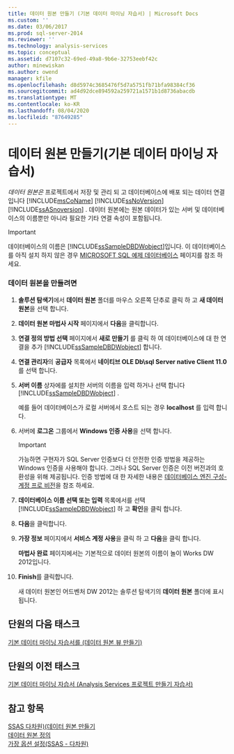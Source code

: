 ```yaml
---
title: 데이터 원본 만들기 (기본 데이터 마이닝 자습서) | Microsoft Docs
ms.custom: ''
ms.date: 03/06/2017
ms.prod: sql-server-2014
ms.reviewer: ''
ms.technology: analysis-services
ms.topic: conceptual
ms.assetid: d7107c32-69ed-49a8-9b6e-32753eebf42c
author: minewiskan
ms.author: owend
manager: kfile
ms.openlocfilehash: d8d5974c3685476f5d7a5751fb71bfa98384cf36
ms.sourcegitcommit: ad4d92dce894592a259721a1571b1d8736abacdb
ms.translationtype: MT
ms.contentlocale: ko-KR
ms.lasthandoff: 08/04/2020
ms.locfileid: "87649285"
---
```

# <a name="creating-a-data-source-basic-data-mining-tutorial"></a>데이터 원본 만들기(기본 데이터 마이닝 자습서)
  *데이터 원본은* 프로젝트에서 저장 및 관리 되 고 데이터베이스에 배포 되는 데이터 연결입니다 [!INCLUDE[msCoName](../includes/msconame-md.md)] [!INCLUDE[ssNoVersion](../includes/ssnoversion-md.md)] [!INCLUDE[ssASnoversion](../includes/ssasnoversion-md.md)] . 데이터 원본에는 원본 데이터가 있는 서버 및 데이터베이스의 이름뿐만 아니라 필요한 기타 연결 속성이 포함됩니다.  
  
> [!IMPORTANT]  
>  데이터베이스의 이름은 [!INCLUDE[ssSampleDBDWobject](../includes/sssampledbdwobject-md.md)]입니다. 이 데이터베이스를 아직 설치 하지 않은 경우 [MICROSOFT SQL 예제 데이터베이스](https://go.microsoft.com/fwlink/?LinkId=88417) 페이지를 참조 하세요.  
  
### <a name="to-create-a-data-source"></a>데이터 원본을 만들려면  
  
1.  **솔루션 탐색기**에서 **데이터 원본** 폴더를 마우스 오른쪽 단추로 클릭 하 고 **새 데이터 원본**을 선택 합니다.  
  
2.  **데이터 원본 마법사 시작** 페이지에서 **다음**을 클릭합니다.  
  
3.  **연결 정의 방법 선택** 페이지에서 **새로 만들기** 를 클릭 하 여 데이터베이스에 대 한 연결을 추가 [!INCLUDE[ssSampleDBDWobject](../includes/sssampledbdwobject-md.md)] 합니다.  
  
4.  **연결 관리자**의 **공급자** 목록에서 **네이티브 OLE Db\sql Server native Client 11.0**를 선택 합니다.  
  
5.  **서버 이름** 상자에를 설치한 서버의 이름을 입력 하거나 선택 합니다 [!INCLUDE[ssSampleDBDWobject](../includes/sssampledbdwobject-md.md)] .  
  
     예를 들어 데이터베이스가 로컬 서버에서 호스트 되는 경우 **localhost** 를 입력 합니다.  
  
6.  서버에 **로그온** 그룹에서 **Windows 인증 사용**을 선택 합니다.  
  
    > [!IMPORTANT]  
    >  가능하면 구현자가 SQL Server 인증보다 더 안전한 인증 방법을 제공하는 Windows 인증을 사용해야 합니다. 그러나 SQL Server 인증은 이전 버전과의 호환성을 위해 제공됩니다. 인증 방법에 대 한 자세한 내용은 [데이터베이스 엔진 구성-계정 프로 비전](../../2014/sql-server/install/database-engine-configuration-account-provisioning.md)을 참조 하세요.  
  
7.  **데이터베이스 이름 선택 또는 입력** 목록에서를 선택 [!INCLUDE[ssSampleDBDWobject](../includes/sssampledbdwobject-md.md)] 하 고 **확인**을 클릭 합니다.  
  
8.  **다음**을 클릭합니다.  
  
9. **가장 정보** 페이지에서 **서비스 계정 사용**을 클릭 하 고 **다음**을 클릭 합니다.  
  
     **마법사 완료** 페이지에서는 기본적으로 데이터 원본의 이름이 놀이 Works DW 2012입니다.  
  
10. **Finish**를 클릭합니다.  
  
     새 데이터 원본인 어드벤처 DW 2012는 솔루션 탐색기의 **데이터 원본** 폴더에 표시 됩니다.  
  
## <a name="next-task-in-lesson"></a>단원의 다음 태스크  
 [기본 데이터 마이닝 자습서를 &#40;데이터 원본 뷰 만들기&#41;](../../2014/tutorials/creating-a-data-source-view-basic-data-mining-tutorial.md)  
  
## <a name="previous-task-in-lesson"></a>단원의 이전 태스크  
 [기본 데이터 마이닝 자습서 &#40;Analysis Services 프로젝트 만들기 자습서&#41;](../../2014/tutorials/creating-an-analysis-services-project-basic-data-mining-tutorial.md)  
  
## <a name="see-also"></a>참고 항목  
 [SSAS 다차원&#41;&#40;데이터 원본 만들기](https://docs.microsoft.com/analysis-services/multidimensional-models/create-a-data-source-ssas-multidimensional)   
 [데이터 원본 정의](../analysis-services/lesson-1-2-defining-a-data-source.md)   
 [가장 옵션 설정&#40;SSAS - 다차원&#41;](https://docs.microsoft.com/analysis-services/multidimensional-models/set-impersonation-options-ssas-multidimensional)  
  
  
